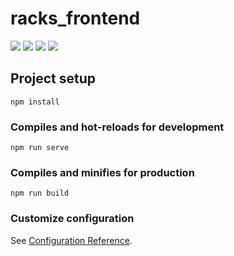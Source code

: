 # racks_frontend

![](https://img.shields.io/badge/node.js-6.13.4-brightgreen) ![](https://img.shields.io/badge/vue.js-3.2-brightgreen) ![](https://img.shields.io/badge/tailwindCSS-3.2-blue) ![](https://img.shields.io/badge/vuelidate-2.0-brightgreen)

## Project setup
```
npm install
```

### Compiles and hot-reloads for development
```
npm run serve
```

### Compiles and minifies for production
```
npm run build
```

### Customize configuration
See [Configuration Reference](https://cli.vuejs.org/config/).
